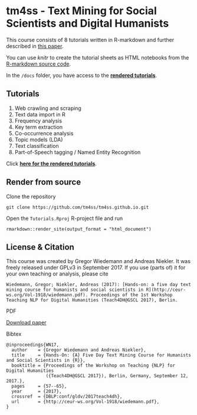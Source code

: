 # tm4ss - Text Mining for Social Scientists and Digital Humanists

This course consists of 8 tutorials written in R-markdown and further described in [this paper](http://gscl2017.dfki.de/proceedings.php). 

You can use *knitr* to create the tutorial sheets as HTML notebooks from the [R-markdown source code](https://github.com/tm4ss/tm4ss.github.io).

In the `/docs` folder, you have access to the **[rendered tutorials](https://tm4ss.github.io/docs)**.

## Tutorials

1. Web crawling and scraping
2. Text data import in R
3. Frequency analysis
4. Key term extraction
5. Co-occurrence analysis
6. Topic models (LDA)
7. Text classification
8. Part-of-Speech tagging / Named Entity Recognition

Click **[here for the rendered tutorials](https://tm4ss.github.io/docs)**.

## Render from source

Clone the repository

```
git clone https://github.com/tm4ss/tm4ss.github.io.git
```

Open the `Tutorials.Rproj` R-project file and run

```
rmarkdown::render_site(output_format = "html_document")
```

## License & Citation

This course was created by Gregor Wiedemann and Andreas Niekler. It was freely released under GPLv3 in September 2017. If you use (parts of) it for your own teaching or analysis, please cite

```
Wiedemann, Gregor; Niekler, Andreas (2017): [Hands-on: a five day text mining course for humanists and social scientists in R](http://ceur-ws.org/Vol-1918/wiedemann.pdf). Proceedings of the 1st Workshop Teaching NLP for Digital Humanities (Teach4DH@GSCL 2017), Berlin.
```
PDF

[Download paper](http://ceur-ws.org/Vol-1918/wiedemann.pdf)

Bibtex

```
@inproceedings{WN17,
  author    = {Gregor Wiedemann and Andreas Niekler},
  title     = {Hands-On: {A} Five Day Text Mining Course for Humanists and Social Scientists in {R}},
  booktitle = {Proceedings of the Workshop on Teaching {NLP} for Digital Humanities
               ({Teach4DH@GSCL 2017}), Berlin, Germany, September 12, 2017.},
  pages     = {57--65},
  year      = {2017},
  crossref  = {DBLP:conf/gldv/2017teach4dh},
  url       = {http://ceur-ws.org/Vol-1918/wiedemann.pdf},
}
```
